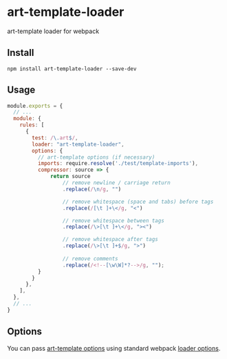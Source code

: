 # art-template-loader
art-template loader for webpack

## Install

```
npm install art-template-loader --save-dev
```

## Usage

```javascript
module.exports = {
  // ...
  module: {
    rules: [
      {
        test: /\.art$/,
        loader: "art-template-loader",
        options: {
          // art-template options (if necessary)
          imports: require.resolve('./test/template-imports'),
          compressor: source => {
              return source
                  // remove newline / carriage return
                  .replace(/\n/g, "")

                  // remove whitespace (space and tabs) before tags
                  .replace(/[\t ]+\</g, "<")

                  // remove whitespace between tags
                  .replace(/\>[\t ]+\</g, "><")

                  // remove whitespace after tags
                  .replace(/\>[\t ]+$/g, ">")
                  
                  // remove comments
                  .replace(/<!--[\w\W]*?-->/g, "");
          }
        }
      },
    ],
  },
  // ...
}
```

## Options

You can pass [art-template options](https://github.com/aui/art-template)
using standard webpack [loader options](https://webpack.js.org/configuration/module/#useentry).

